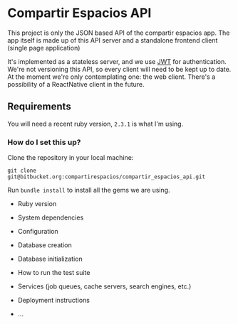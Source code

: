 # Compartir Espacios API

This project is only the JSON based API of the compartir espacios app. The app itself is
made up of this API server and a standalone frontend client (single page application)

It's implemented as a stateless server, and we use [JWT](https://jwt.io) for authentication.
We're not versioning this API, so every client will need to be kept up to date. At the moment we're
only contemplating one: the web client. There's a possibility of a ReactNative client in the
future.

## Requirements

You will need a recent ruby version, `2.3.1` is what I'm using.


### How do I set this up?

Clone the repository in your local machine:

```
git clone git@bitbucket.org:compartirespacios/compartir_espacios_api.git
```

Run `bundle install` to install all the gems we are using.





* Ruby version

* System dependencies

* Configuration

* Database creation

* Database initialization

* How to run the test suite

* Services (job queues, cache servers, search engines, etc.)

* Deployment instructions

* ...
